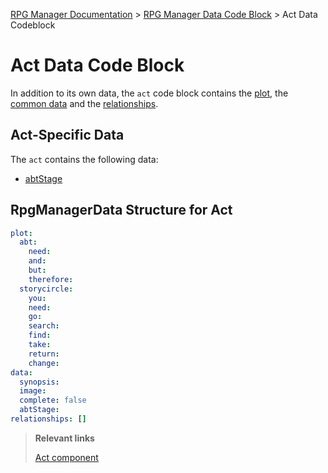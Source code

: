 [RPG Manager Documentation](../../index.md) >
[RPG Manager Data Code Block](../index.md) >
Act Data Codeblock

# Act Data Code Block


In addition to its own data, the `act` code block contains the [plot](../shared/plot.md), the
[common data](../common/index.md) and the [relationships](../common/relationship.md).

## Act-Specific Data

The `act` contains the following  data:

- [abtStage](../shared/abtstage.md)

## RpgManagerData Structure for Act

```yaml
plot:
  abt:
    need: 
    and: 
    but: 
    therefore: 
  storycircle:
    you: 
    need: 
    go: 
    search: 
    find: 
    take: 
    return: 
    change: 
data:
  synopsis: 
  image: 
  complete: false
  abtStage: 
relationships: []
```

> **Relevant links**
>
> [Act component](../../components/act.md)
